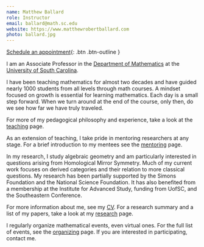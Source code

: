 ```yaml
---
name: Matthew Ballard
role: Instructor
email: ballard@math.sc.edu
website: https://www.matthewrobertballard.com
photo: ballard.jpg
---
```


[Schedule an appointment](mailto:ballard@math.sc.edu){: .btn .btn-outline }

I am an Associate Professor in the [Department of Mathematics](http://www.math.sc.edu/) at the [University of South Carolina](http://www.sc.edu/).  

I have been teaching mathematics for almost two decades and have guided nearly 1000 students from all levels through math courses. A mindset focused on growth is essential for learning mathematics. Each day is a small step forward. When we turn around at the end of the course, only then, do we see how far we have truly traveled. 

For more of my pedagogical philosophy and experience, take a look at the [teaching](https://www.matthewrobertballard.com/teaching) page. 

As an extension of teaching, I take pride in mentoring researchers at any stage. For a brief introduction to my mentees see the [mentoring](https://www.matthewrobertballard.com/mentoring) page.

In my research, I study algebraic geometry and am particularly interested in questions arising from Homological Mirror Symmetry. Much of my current work focuses on derived categories and their relation to more classical questions. My research has been partially supported by the Simons Foundation and the National Science Foundation. It has also benefited from a membership at the Institute for Advanced Study, funding from UofSC, and the Southeastern Conference.

For more information about me, see my [CV](https://www.matthewrobertballard.com/Matthew_Ballard_CV.pdf). For a research summary and a list of my papers, take a look at my [research](https://www.matthewrobertballard.com/research) page.

I regularly organize mathematical events, even virtual ones. For the full list of events, see the [organizing](https://www.matthewrobertballard.com/organizing) page. If you are interested in participating, contact me.
